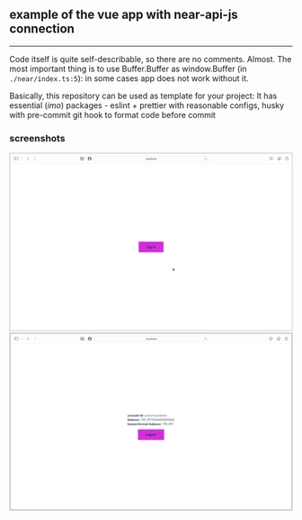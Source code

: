 ## example of the vue app with near-api-js connection

---

Code itself is quite self-describable, so there are no comments. Almost. The most important thing is to use Buffer.Buffer as window.Buffer (in `./near/index.ts:5`): in some cases app does not work without it.

Basically, this repository can be used as template for your project: It has essential (_imo_) packages - eslint + prettier with reasonable configs, husky with pre-commit git hook to format code before commit

### screenshots

!['login-page'](./images/ask-login.png)
!['user-info'](./images/user-info.png)
